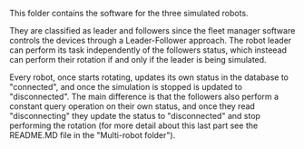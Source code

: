 This folder contains the software for the three simulated robots.

They are classified as leader and followers since the fleet manager software controls the devices through a Leader-Follower approach. The robot leader can perform its task independently of the followers status, which insteead can perform their rotation if and only if the leader is being simulated.

Every robot, once starts rotating, updates its own status in the database to "connected", and once the simulation is stopped is updated to "disconnected". The main difference is that the followers also perform a constant query operation on their own status, and once they read "disconnecting" they update the status to "disconnected" and stop performing the rotation (for more detail about this last part see the README.MD file in the "Multi-robot folder").
